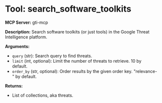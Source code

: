 # Tool: search_software_toolkits

**MCP Server:** gti-mcp

**Description:** Search software toolkits (or just tools) in the Google Threat Intelligence platform.

**Arguments:**

*   `query` (str): Search query to find threats.
*   `limit` (int, optional): Limit the number of threats to retrieve. 10 by default.
*   `order_by` (str, optional): Order results by the given order key. "relevance-" by default.

**Returns:**

*   List of collections, aka threats.
